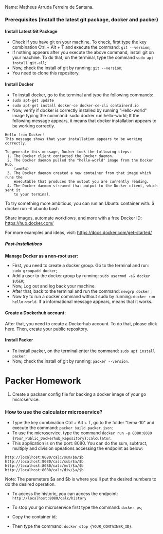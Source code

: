 Name: Matheus Arruda Ferreira de Santana.

### Prerequisites (Install the latest git package, docker and packer)

#### Install Latest Git Package

- Check if you have git on your machine. To check, first type the key combination Ctrl + Alt + T and execute the command: `git --version`;
- If nothing appears after you execute the above command, install git on your machine. To do that, on the terminal, type the command `sudo apt install git-all`;
- Now, check the install of git by running: `git --version`;
- You need to clone this repository.

#### Install Docker

- To install docker, go to the terminal and type the following commands:
- `sudo apt-get update`
- `sudo apt-get install docker-ce docker-ce-cli containerd.io`
- Now, verify if docker is correctly installed by running "Hello-world" image typing the command: sudo docker run hello-world; If the following message appears, it means that docker installation appears to be working correctly.
```
Hello from Docker!
This message shows that your installation appears to be working correctly.

To generate this message, Docker took the following steps:
 1. The Docker client contacted the Docker daemon.
 2. The Docker daemon pulled the "hello-world" image from the Docker Hub.
    (amd64)
 3. The Docker daemon created a new container from that image which runs the
    executable that produces the output you are currently reading.
 4. The Docker daemon streamed that output to the Docker client, which sent it
    to your terminal.
```
To try something more ambitious, you can run an Ubuntu container with:
 $ docker run -it ubuntu bash

Share images, automate workflows, and more with a free Docker ID:
 https://hub.docker.com/

For more examples and ideas, visit:
 https://docs.docker.com/get-started/

 ##### Post-Installations

 **Manage Docker as a non-root user:**

- First, you need to create a docker group. Go to the terminal and run: `sudo groupadd docker`;
- Add a user to the docker group by running: `sudo usermod -aG docker $USER`;
- Now, Log out and log back your machine.
- After that, back to the terminal and run the command: `newgrp docker` ;
- Now try to run a docker command without sudo by running: `docker run hello-world`. If a informational message appears, means that it works.

#### Create a Dockerhub account:

After that, you need to create a Dockerhub account. To do that, please click [here](https://hub.docker.com).
Then, create your public repository.

#### Install Packer

- To install packer, on the terminal enter the command: `sudo apt install packer`;
- Now, check the install of git by running: `packer --version`.

Packer Homework
===============

1. Create a packaer config file for backing a docker image of your go microservice.

### How to use the calculator microservice? 

- Type the key combination Ctrl + Alt + T, go to the folder "tema-10" and execute the command: `packer build packer.json`;
- To use the microservice, type the command `docker run -p 8080:8080 {Your_Public_Dockerhub_Repository}:calculator`.
- This application is on the port: 8080. You can do the sum, subtract, multiply and division opeations accessing the endpoint as below:

```
http://localhost:8080/calc/sum/$a/$b 
http://localhost:8080/calc/sub/$a/$b 
http://localhost:8080/calc/mul/$a/$b 
http://localhost:8080/calc/div/$a/$b
```

Note: The paremeters $a and $b is where you´ll put the desired numbers to do the desired operation.

- To access the historic, you can access the endpoint: `http://localhost:8080/calc/history`

- To stop your go microservice first type the command: `docker ps`;
- Copy the container id; 
- Then type the command: `docker stop {YOUR_CONTAINER_ID}`.
